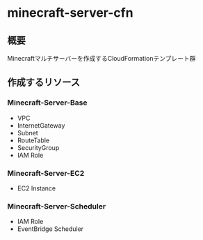 # minecraft-server-cfn
## 概要
Minecraftマルチサーバーを作成するCloudFormationテンプレート群

## 作成するリソース
### Minecraft-Server-Base
- VPC
- InternetGateway
- Subnet
- RouteTable
- SecurityGroup
- IAM Role

### Minecraft-Server-EC2
- EC2 Instance

### Minecraft-Server-Scheduler
- IAM Role
- EventBridge Scheduler
